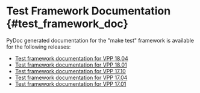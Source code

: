 Test Framework Documentation    {#test_framework_doc}
============================

PyDoc generated documentation for the "make test" framework is available for
the following releases:

- [Test framework documentation for VPP 18.04](https://docs.fd.io/vpp/18.04/vpp_make_test/html)
- [Test framework documentation for VPP 18.01](https://docs.fd.io/vpp/18.01/vpp_make_test/html)
- [Test framework documentation for VPP 17.10](https://docs.fd.io/vpp/17.10/vpp_make_test/html)
- [Test framework documentation for VPP 17.04](https://docs.fd.io/vpp/17.04/vpp_make_test/html)
- [Test framework documentation for VPP 17.01](https://docs.fd.io/vpp/17.01/vpp_make_test/html)
